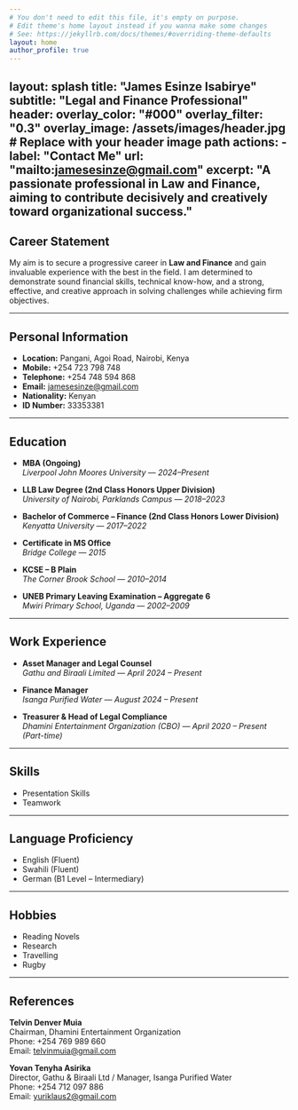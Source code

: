 ```yaml
---
# You don't need to edit this file, it's empty on purpose.
# Edit theme's home layout instead if you wanna make some changes
# See: https://jekyllrb.com/docs/themes/#overriding-theme-defaults
layout: home
author_profile: true
---
```


layout: splash
title: "James Esinze Isabirye"
subtitle: "Legal and Finance Professional"
header:
  overlay_color: "#000"
  overlay_filter: "0.3"
  overlay_image: /assets/images/header.jpg  # Replace with your header image path
  actions:
    - label: "Contact Me"
      url: "mailto:jamesesinze@gmail.com"
excerpt: "A passionate professional in Law and Finance, aiming to contribute decisively and creatively toward organizational success."
---

## Career Statement

My aim is to secure a progressive career in **Law and Finance** and gain invaluable experience with the best in the field. I am determined to demonstrate sound financial skills, technical know-how, and a strong, effective, and creative approach in solving challenges while achieving firm objectives.

---

## Personal Information

- **Location:** Pangani, Agoi Road, Nairobi, Kenya  
- **Mobile:** +254 723 798 748  
- **Telephone:** +254 748 594 868  
- **Email:** [jamesesinze@gmail.com](mailto:jamesesinze@gmail.com)  
- **Nationality:** Kenyan  
- **ID Number:** 33353381  

---

## Education

- **MBA (Ongoing)**  
  *Liverpool John Moores University* — *2024–Present*

- **LLB Law Degree (2nd Class Honors Upper Division)**  
  *University of Nairobi, Parklands Campus* — *2018–2023*

- **Bachelor of Commerce – Finance (2nd Class Honors Lower Division)**  
  *Kenyatta University* — *2017–2022*

- **Certificate in MS Office**  
  *Bridge College* — *2015*

- **KCSE – B Plain**  
  *The Corner Brook School* — *2010–2014*

- **UNEB Primary Leaving Examination – Aggregate 6**  
  *Mwiri Primary School, Uganda* — *2002–2009*

---

## Work Experience

- **Asset Manager and Legal Counsel**  
  *Gathu and Biraali Limited* — *April 2024 – Present*

- **Finance Manager**  
  *Isanga Purified Water* — *August 2024 – Present*

- **Treasurer & Head of Legal Compliance**  
  *Dhamini Entertainment Organization (CBO)* — *April 2020 – Present (Part-time)*

---

## Skills

- Presentation Skills  
- Teamwork  

---

## Language Proficiency

- English (Fluent)  
- Swahili (Fluent)  
- German (B1 Level – Intermediary)  

---

## Hobbies

- Reading Novels  
- Research  
- Travelling  
- Rugby  

---

## References

**Telvin Denver Muia**  
Chairman, Dhamini Entertainment Organization  
Phone: +254 769 989 660  
Email: [telvinmuia@gmail.com](mailto:telvinmuia@gmail.com)

**Yovan Tenyha Asirika**  
Director, Gathu & Biraali Ltd / Manager, Isanga Purified Water  
Phone: +254 712 097 886  
Email: [yuriklaus2@gmail.com](mailto:yuriklaus2@gmail.com)
